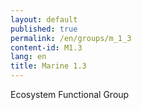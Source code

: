 ```yaml
---
layout: default
published: true
permalink: /en/groups/m_1_3
content-id: M1.3
lang: en
title: Marine 1.3
---
```


Ecosystem Functional Group
